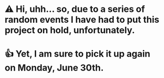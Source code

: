 # ⚠ Hi, uhh... so, due to a series of random events I have had to put this project on hold, unfortunately.
# 👍 Yet, I am sure to pick it up again on Monday, June 30th.
